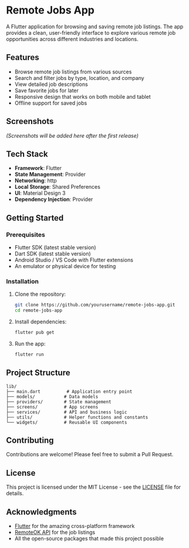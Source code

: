 # Remote Jobs App

A Flutter application for browsing and saving remote job listings. The app provides a clean, user-friendly interface to explore various remote job opportunities across different industries and locations.

## Features

- Browse remote job listings from various sources
- Search and filter jobs by type, location, and company
- View detailed job descriptions
- Save favorite jobs for later
- Responsive design that works on both mobile and tablet
- Offline support for saved jobs

## Screenshots
*(Screenshots will be added here after the first release)*

## Tech Stack

- **Framework**: Flutter
- **State Management**: Provider
- **Networking**: http
- **Local Storage**: Shared Preferences
- **UI**: Material Design 3
- **Dependency Injection**: Provider

## Getting Started

### Prerequisites

- Flutter SDK (latest stable version)
- Dart SDK (latest stable version)
- Android Studio / VS Code with Flutter extensions
- An emulator or physical device for testing

### Installation

1. Clone the repository:
   ```bash
   git clone https://github.com/yourusername/remote-jobs-app.git
   cd remote-jobs-app
   ```

2. Install dependencies:
   ```bash
   flutter pub get
   ```

3. Run the app:
   ```bash
   flutter run
   ```

## Project Structure

```
lib/
├── main.dart          # Application entry point
├── models/           # Data models
├── providers/        # State management
├── screens/          # App screens
├── services/         # API and business logic
├── utils/            # Helper functions and constants
└── widgets/          # Reusable UI components
```

## Contributing

Contributions are welcome! Please feel free to submit a Pull Request.

## License

This project is licensed under the MIT License - see the [LICENSE](LICENSE) file for details.

## Acknowledgments

- [Flutter](https://flutter.dev/) for the amazing cross-platform framework
- [RemoteOK API](https://remoteok.io/) for the job listings
- All the open-source packages that made this project possible
